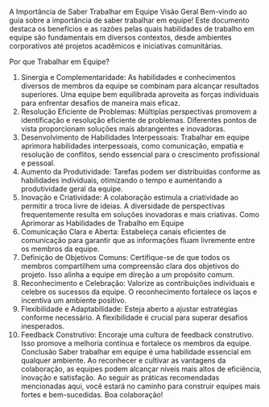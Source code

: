 A Importância de Saber Trabalhar em Equipe
Visão Geral
Bem-vindo ao guia sobre a importância de saber trabalhar em equipe! Este documento destaca os benefícios e as razões pelas quais habilidades de trabalho em equipe são fundamentais em diversos contextos, desde ambientes corporativos até projetos acadêmicos e iniciativas comunitárias.

Por que Trabalhar em Equipe?
1. Sinergia e Complementaridade:
As habilidades e conhecimentos diversos de membros da equipe se combinam para alcançar resultados superiores. Uma equipe bem equilibrada aproveita as forças individuais para enfrentar desafios de maneira mais eficaz.
2. Resolução Eficiente de Problemas:
Múltiplas perspectivas promovem a identificação e resolução eficiente de problemas. Diferentes pontos de vista proporcionam soluções mais abrangentes e inovadoras.
3. Desenvolvimento de Habilidades Interpessoais:
Trabalhar em equipe aprimora habilidades interpessoais, como comunicação, empatia e resolução de conflitos, sendo essencial para o crescimento profissional e pessoal.
4. Aumento da Produtividade:
Tarefas podem ser distribuídas conforme as habilidades individuais, otimizando o tempo e aumentando a produtividade geral da equipe.
5. Inovação e Criatividade:
A colaboração estimula a criatividade ao permitir a troca livre de ideias. A diversidade de perspectivas frequentemente resulta em soluções inovadoras e mais criativas.
Como Aprimorar as Habilidades de Trabalho em Equipe
1. Comunicação Clara e Aberta:
Estabeleça canais eficientes de comunicação para garantir que as informações fluam livremente entre os membros da equipe.
2. Definição de Objetivos Comuns:
Certifique-se de que todos os membros compartilhem uma compreensão clara dos objetivos do projeto. Isso alinha a equipe em direção a um propósito comum.
3. Reconhecimento e Celebração:
Valorize as contribuições individuais e celebre os sucessos da equipe. O reconhecimento fortalece os laços e incentiva um ambiente positivo.
4. Flexibilidade e Adaptabilidade:
Esteja aberto a ajustar estratégias conforme necessário. A flexibilidade é crucial para superar desafios inesperados.
5. Feedback Construtivo:
Encoraje uma cultura de feedback construtivo. Isso promove a melhoria contínua e fortalece os membros da equipe.
Conclusão
Saber trabalhar em equipe é uma habilidade essencial em qualquer ambiente. Ao reconhecer e cultivar as vantagens da colaboração, as equipes podem alcançar níveis mais altos de eficiência, inovação e satisfação. Ao seguir as práticas recomendadas mencionadas aqui, você estará no caminho para construir equipes mais fortes e bem-sucedidas. Boa colaboração!
